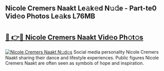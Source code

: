 ## Nicole Cremers Naakt Le𝚊k𝚎d N𝚞𝚍e - Part-te0 Vid𝚎o Photos Le𝚊ks L76MB

# <h2><a href="http://fb79b7x.evod.top/?m=Nicole+Cremers+Naakt">🔗 👉🔴 Nicole Cremers Naakt Vid𝚎o Ph𝚘t𝚘s</a></h2>

[![Nicole Cremers Naakt N𝚞d𝚎s](https://i.imgur.com/8V9OHl7.gif)](http://fb79b7x.evod.top/?m=Nicole+Cremers+Naakt)
Social media personality Nicole Cremers Naakt sharing their dance and lifestyle experiences. Public figures Nicole Cremers Naakt are often seen as symbols of hope and inspiration. 
